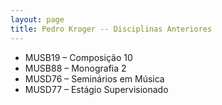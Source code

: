 ```yaml
---
layout: page
title: Pedro Kroger -- Disciplinas Anteriores
---
```


- MUSB19 – Composição 10
- MUSB88 – Monografia 2
- MUSD76 – Seminários em Música
- MUSD77 – Estágio Supervisionado
